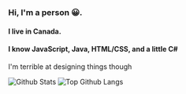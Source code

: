 ### Hi, I'm a person 😀. 
#### I live in Canada. 
#### I know JavaScript, Java, HTML/CSS, and a little C#
I'm terrible at designing things though


![Github Stats](https://github-readme-stats.vercel.app/api?username=ShrimpyStuff&show_icons=true&count_private=true&include_all_commits=true&hide_border=true)
![Top Github Langs](https://github-readme-stats.vercel.app/api/top-langs/?username=ShrimpyStuff)
